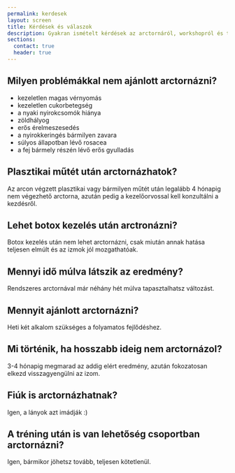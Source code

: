 ```yaml
---
permalink: kerdesek
layout: screen
title: Kérdések és válaszok
description: Gyakran ismételt kérdések az arctornáról, workshopról és tréningről
sections:
  contact: true
  header: true
---
```


<h2 class="u-MarginTopZero">Milyen problémákkal nem ajánlott arctornázni?</h2>

*   kezeletlen magas vérnyomás
*   kezeletlen cukorbetegség
*   a nyaki nyirokcsomók hiánya
*   zöldhályog
*   erős érelmeszesedés
*   a nyirokkeringés bármilyen zavara
*   súlyos állapotban lévő rosacea
*   a fej bármely részén lévő erős gyulladás

## Plasztikai műtét után arctornázhatok?

Az arcon végzett plasztikai vagy bármilyen műtét után legalább 4 hónapig nem
végezhető arctorna, azután pedig a kezelőorvossal kell konzultálni a kezdésről.

## Lehet botox kezelés után arctronázni?

Botox kezelés után nem lehet arctornázni, csak miután annak hatása teljesen
elmúlt és az izmok jól mozgathatóak.

## Mennyi idő múlva látszik az eredmény?

Rendszeres arctornával már néhány hét múlva tapasztalhatsz változást.

## Mennyit ajánlott arctornázni?

Heti két alkalom szükséges a folyamatos fejlődéshez.

## Mi történik, ha hosszabb ideig nem arctornázol?

3-4 hónapig megmarad az addig elért eredmény, azután fokozatosan elkezd
visszagyengülni az izom.

## Fiúk is arctornázhatnak?

Igen, a lányok azt imádják :)

## A tréning után is van lehetőség csoportban arctornázni?

Igen, bármikor jöhetsz tovább, teljesen kötetlenül.
